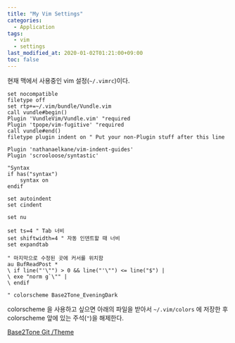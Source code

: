 ```yaml
---
title: "My Vim Settings"
categories:
  - Application
tags:
  - vim
  - settings
last_modified_at: 2020-01-02T01:21:00+09:00
toc: false
---
```


현재 맥에서 사용중인 vim 설정(`~/.vimrc`)이다.

```vim
set nocompatible
filetype off
set rtp+=~/.vim/bundle/Vundle.vim
call vundle#begin()
Plugin 'VundleVim/Vundle.vim' "required
Plugin 'tpope/vim-fugitive' "required
call vundle#end()
filetype plugin indent on " Put your non-Plugin stuff after this line

Plugin 'nathanaelkane/vim-indent-guides'
Plugin 'scrooloose/syntastic'

"Syntax
if has("syntax")
    syntax on
endif

set autoindent
set cindent

set nu

set ts=4 " Tab 너비
set shiftwidth=4 " 자동 인덴트할 때 너비
set expandtab

" 마지막으로 수정된 곳에 커서를 위치함
au BufReadPost *
\ if line("'\"") > 0 && line("'\"") <= line("$") |
\ exe "norm g`\"" |
\ endif

" colorscheme Base2Tone_EveningDark
```

colorscheme 을 사용하고 싶으면 아래의 파일을 받아서 `~/.vim/colors` 에 저장한 후 colorscheme 앞에 있는 주석(`"`)을 해제한다.

[Base2Tone Git /Theme](https://github.com/atelierbram/Base2Tone-vim/blob/master/autoload/airline/themes/Base2Tone_EveningDark.vim)
